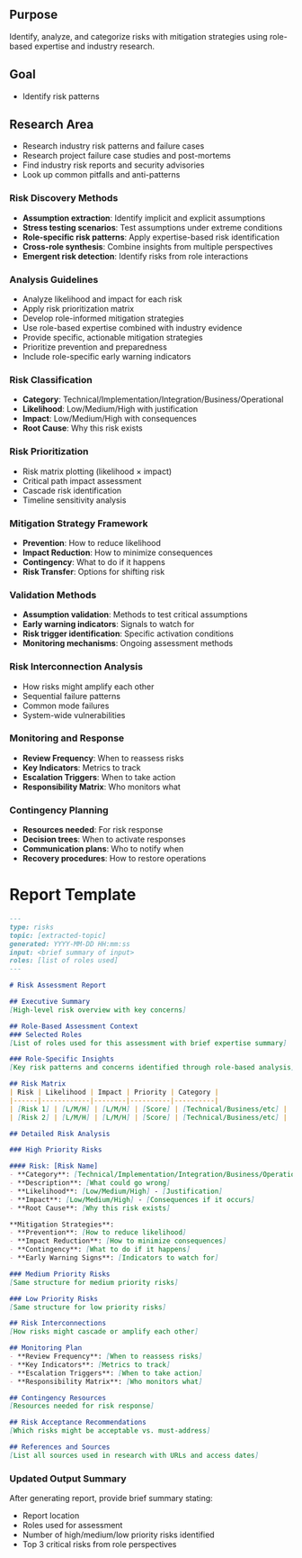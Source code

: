 ## Purpose
Identify, analyze, and categorize risks with mitigation strategies using role-based expertise and industry research.

## Goal
- Identify risk patterns

## Research Area
- Research industry risk patterns and failure cases
- Research project failure case studies and post-mortems
- Find industry risk reports and security advisories
- Look up common pitfalls and anti-patterns

### Risk Discovery Methods
- **Assumption extraction**: Identify implicit and explicit assumptions
- **Stress testing scenarios**: Test assumptions under extreme conditions
- **Role-specific risk patterns**: Apply expertise-based risk identification
- **Cross-role synthesis**: Combine insights from multiple perspectives
- **Emergent risk detection**: Identify risks from role interactions

### Analysis Guidelines
- Analyze likelihood and impact for each risk
- Apply risk prioritization matrix
- Develop role-informed mitigation strategies
- Use role-based expertise combined with industry evidence
- Provide specific, actionable mitigation strategies
- Prioritize prevention and preparedness
- Include role-specific early warning indicators

### Risk Classification
- **Category**: Technical/Implementation/Integration/Business/Operational
- **Likelihood**: Low/Medium/High with justification
- **Impact**: Low/Medium/High with consequences
- **Root Cause**: Why this risk exists

### Risk Prioritization
- Risk matrix plotting (likelihood × impact)
- Critical path impact assessment
- Cascade risk identification
- Timeline sensitivity analysis

### Mitigation Strategy Framework
- **Prevention**: How to reduce likelihood
- **Impact Reduction**: How to minimize consequences
- **Contingency**: What to do if it happens
- **Risk Transfer**: Options for shifting risk

### Validation Methods
- **Assumption validation**: Methods to test critical assumptions
- **Early warning indicators**: Signals to watch for
- **Risk trigger identification**: Specific activation conditions
- **Monitoring mechanisms**: Ongoing assessment methods

### Risk Interconnection Analysis
- How risks might amplify each other
- Sequential failure patterns
- Common mode failures
- System-wide vulnerabilities

### Monitoring and Response
- **Review Frequency**: When to reassess risks
- **Key Indicators**: Metrics to track
- **Escalation Triggers**: When to take action
- **Responsibility Matrix**: Who monitors what

### Contingency Planning
- **Resources needed**: For risk response
- **Decision trees**: When to activate responses
- **Communication plans**: Who to notify when
- **Recovery procedures**: How to restore operations

# Report Template
```markdown
---
type: risks
topic: [extracted-topic]
generated: YYYY-MM-DD HH:mm:ss
input: <brief summary of input>
roles: [list of roles used]
---

# Risk Assessment Report

## Executive Summary
[High-level risk overview with key concerns]

## Role-Based Assessment Context
### Selected Roles
[List of roles used for this assessment with brief expertise summary]

### Role-Specific Insights
[Key risk patterns and concerns identified through role-based analysis]

## Risk Matrix
| Risk | Likelihood | Impact | Priority | Category |
|------|------------|--------|----------|----------|
| [Risk 1] | [L/M/H] | [L/M/H] | [Score] | [Technical/Business/etc] |
| [Risk 2] | [L/M/H] | [L/M/H] | [Score] | [Technical/Business/etc] |

## Detailed Risk Analysis

### High Priority Risks

#### Risk: [Risk Name]
- **Category**: [Technical/Implementation/Integration/Business/Operational]
- **Description**: [What could go wrong]
- **Likelihood**: [Low/Medium/High] - [Justification]
- **Impact**: [Low/Medium/High] - [Consequences if it occurs]
- **Root Cause**: [Why this risk exists]

**Mitigation Strategies**:
- **Prevention**: [How to reduce likelihood]
- **Impact Reduction**: [How to minimize consequences]
- **Contingency**: [What to do if it happens]
- **Early Warning Signs**: [Indicators to watch for]

### Medium Priority Risks
[Same structure for medium priority risks]

### Low Priority Risks
[Same structure for low priority risks]

## Risk Interconnections
[How risks might cascade or amplify each other]

## Monitoring Plan
- **Review Frequency**: [When to reassess risks]
- **Key Indicators**: [Metrics to track]
- **Escalation Triggers**: [When to take action]
- **Responsibility Matrix**: [Who monitors what]

## Contingency Resources
[Resources needed for risk response]

## Risk Acceptance Recommendations
[Which risks might be acceptable vs. must-address]

## References and Sources
[List all sources used in research with URLs and access dates]
```

### Updated Output Summary
After generating report, provide brief summary stating:
- Report location
- Roles used for assessment
- Number of high/medium/low priority risks identified
- Top 3 critical risks from role perspectives
